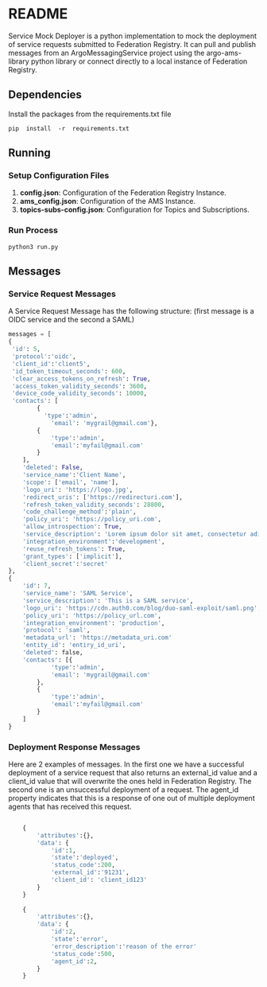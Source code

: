 
# README
Service Mock Deployer is a python implementation to mock the deployment of service requests submitted to Federation Registry. It can pull and publish messages from an ArgoMessagingService project using the argo-ams-library python library or connect directly to a local instance of Federation Registry.  
## Dependencies
Install the packages from the requirements.txt file
```shell
pip  install  -r  requirements.txt
```
## Running
### Setup Configuration Files
1. **config.json**: Configuration of the Federation Registry Instance. 
2. **ams_config.json**: Configuration of the AMS Instance.
3. **topics-subs-config.json**: Configuration for Topics and Subscriptions.
### Run Process
 ```
python3 run.py
```  
## Messages
### Service Request Messages
A Service Request Message has the following structure: (first message is a OIDC service and the second a SAML)
```python
messages = [
{
 'id': 5,
 'protocol':'oidc',
 'client_id':'client5',
 'id_token_timeout_seconds': 600,
 'clear_access_tokens_on_refresh': True,
 'access_token_validity_seconds': 3600,
 'device_code_validity_seconds': 10000,
 'contacts': [
		{  
		  'type':'admin',
			'email': 'mygrail@gmail.com'},
		{
			'type':'admin',
			'email':'myfail@gmail.com'
		}
	],
	'deleted': False,
	'service_name':'Client Name',
	'scope': ['email', 'name'],
	'logo_uri': 'https://logo.jpg',
	'redirect_uris': ['https://redirecturi.com'],
	'refresh_token_validity_seconds': 28800,
	'code_challenge_method':'plain',
	'policy_uri': 'https://policy_uri.com',
	'allow_introspection': True,
	'service_description': 'Lorem ipsum dolor sit amet, consectetur adipiscing elit. Aenean in ex in tellus congue co: .',
	'integration_environment':'development',
	'reuse_refresh_tokens': True,
	'grant_types': ['implicit'],
	'client_secret':'secret'
},
{
	'id': 7,
	'service_name': 'SAML Service',
	'service_description': 'This is a SAML service',
	'logo_uri': 'https://cdn.auth0.com/blog/duo-saml-exploit/saml.png',
	'policy_uri': 'https://policy_url.com',
	'integration_environment': 'production',
	'protocol': 'saml',
	'metadata_url': 'https://metadata_uri.com'
	'entity_id': 'entiry_id_uri',
	'deleted': false,
	'contacts': [{
			'type':'admin',
			'email': 'mygrail@gmail.com'
		},
		{
			'type':'admin',
			'email':'myfail@gmail.com'
		}
	]
}
```
### Deployment Response Messages

Here are 2 examples of messages. In the first one we have a successful deployment of a service request that also returns an external_id value and a client_id value that will overwrite the ones held in Federation Registry.
The second one is an unsuccessful deployment of a request. The agent_id property indicates that this is a response of one out of multiple deployment agents that has received  this request.
```python

	{
		'attributes':{},
		'data': {
			'id':1,
			'state':'deployed',
			'status_code':200,
			'external_id':'91231',
			'client_id': 'client_id123'
		}
	}
	
	{
		'attributes':{},
		'data': {
			'id':2,
			'state':'error',
			'error_description':'reason of the error'
			'status_code':500,
			'agent_id':2,
		}
	}
```
